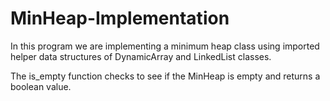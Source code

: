# MinHeap-Implementation

In this program we are implementing a minimum heap class using imported helper data structures of DynamicArray and LinkedList classes.

The is_empty function checks to see if the MinHeap is empty and returns a boolean value. 
